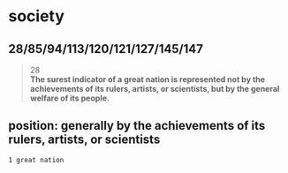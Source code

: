 society
==============
28/85/94/113/120/121/127/145/147
------------------
>28  
>**The surest indicator of a great nation is represented not by the achievements of its rulers, artists, or scientists, but by the general welfare of its people.**

## position: generally by the achievements of its rulers, artists, or scientists

    1 great nation 
 
<!--stackedit_data:
eyJoaXN0b3J5IjpbLTE0Nzk1NTg1MTAsNDkxODAzMzQwLC03NT
A3MTM4NDhdfQ==
-->